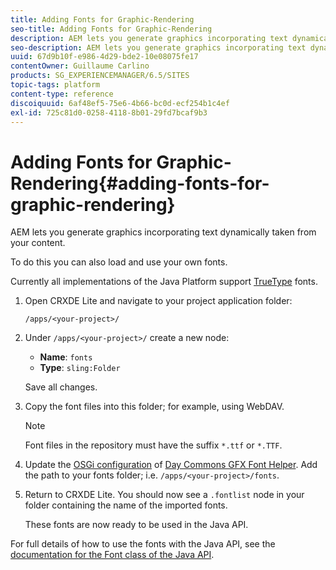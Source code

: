 ```yaml
---
title: Adding Fonts for Graphic-Rendering
seo-title: Adding Fonts for Graphic-Rendering
description: AEM lets you generate graphics incorporating text dynamically taken from your content
seo-description: AEM lets you generate graphics incorporating text dynamically taken from your content
uuid: 67d9b10f-e986-4d29-bde2-10e08075fe17
contentOwner: Guillaume Carlino
products: SG_EXPERIENCEMANAGER/6.5/SITES
topic-tags: platform
content-type: reference
discoiquuid: 6af48ef5-75e6-4b66-bc0d-ecf254b1c4ef
exl-id: 725c81d0-0258-4118-8b01-29fd7bcaf9b3
---
```

# Adding Fonts for Graphic-Rendering{#adding-fonts-for-graphic-rendering}

AEM lets you generate graphics incorporating text dynamically taken from your content.

To do this you can also load and use your own fonts.

Currently all implementations of the Java Platform support [TrueType](https://en.wikipedia.org/wiki/Truetype) fonts.

1. Open CRXDE Lite and navigate to your project application folder:

   `/apps/<your-project>/`

1. Under `/apps/<your-project>/` create a new node:

    * **Name**: `fonts`
    * **Type**: `sling:Folder`

   Save all changes.

1. Copy the font files into this folder; for example, using WebDAV.

   >[!NOTE]
   >
   >Font files in the repository must have the suffix `*.ttf` or `*.TTF`.

1. Update the [OSGi configuration](/help/sites-deploying/configuring-osgi.md) of [Day Commons GFX Font Helper](/help/sites-deploying/osgi-configuration-settings.md). Add the path to your fonts folder; i.e. `/apps/<your-project>/fonts`.

1. Return to CRXDE Lite. You should now see a `.fontlist` node in your folder containing the name of the imported fonts.

   These fonts are now ready to be used in the Java API.

For full details of how to use the fonts with the Java API, see the [documentation for the Font class of the Java API](https://download.oracle.com/javase/6/docs/api/java/awt/Font.html).
